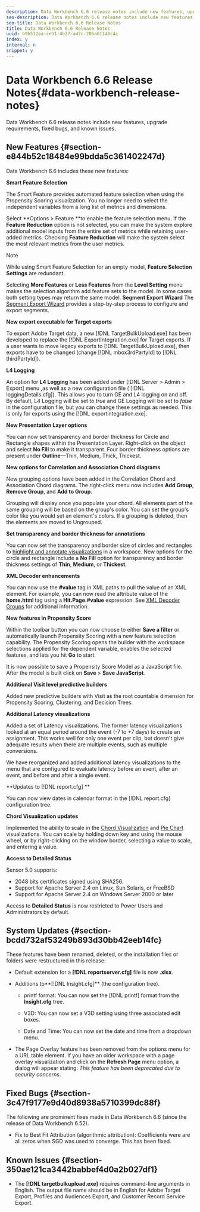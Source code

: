 ```yaml
---
description: Data Workbench 6.6 release notes include new features, upgrade requirements, fixed bugs, and known issues.
seo-description: Data Workbench 6.6 release notes include new features, upgrade requirements, fixed bugs, and known issues.
seo-title: Data Workbench 6.6 Release Notes
title: Data Workbench 6.6 Release Notes
uuid: b9b512ea-ce31-4b27-a47c-206a61148c4c
index: y
internal: n
snippet: y
---
```


# Data Workbench 6.6 Release Notes{#data-workbench-release-notes}

Data Workbench 6.6 release notes include new features, upgrade requirements, fixed bugs, and known issues.

## New Features {#section-e844b52c18484e99bdda5c361402247d}

Data Workbench 6.6 includes these new features:

**Smart Feature Selection**

The Smart Feature provides automated feature selection when using the Propensity Scoring visualization. You no longer need to select the independent variables from a long list of metrics and dimensions.

Select **Options > Feature **to enable the feature selection menu. If the **Feature Reduction** option is not selected, you can make the system explore additional model inputs from the entire set of metrics while retaining user-added metrics. Checking **Feature Reduction** will make the system select the most relevant metrics from the user metrics. 

>[!NOTE]
>
>While using Smart Feature Selection for an empty model, **Feature Selection Settings** are redundant.

Selecting **More Features** or **Less Features** from the **Level Setting** menu makes the selection algorithm add feature sets to the model. In some cases both setting types may return the same model. 
**Segment Export Wizard** The [Segment Export Wizard](https://marketing.adobe.com/resources/help/en_US/insight/client/segment-export.html) provides a step-by-step process to configure and export segments.

**New export executable for Target exports**

To export Adobe Target data, a new [!DNL TargetBulkUpload.exe] has been developed to replace the [!DNL ExportIntegration.exe] for Target exports. If a user wants to move legacy exports to [!DNL TargetBulkUpload.exe], then exports have to be changed (change [!DNL mbox3rdPartyId] to [!DNL thirdPartyId]).

**L4 Logging**

An option for **L4 Logging** has been added under [!DNL Server > Admin > Export] menu ,as well as a new configuration file ( [!DNL loggingDetails.cfg]). This allows you to turn GE and L4 logging on and off. By default, L4 Logging will be set to *true* and GE Logging will be set to *false* in the configuration file, but you can change these settings as needed. This is only for exports using the [!DNL exportintegration.exe].

**New Presentation Layer options**

You can now set transparency and border thickness for Circle and Rectangle shapes within the Presentation Layer. Right-click on the object and select **No Fill** to make it transparent. Four border thickness options are present under **Outline**—Thin, Medium, Thick, Thickest.

**New options for Correlation and Association Chord diagrams**

New grouping options have been added in the Correlation Chord and Association Chord diagrams. The right-click menu now includes **Add Group**, **Remove Group**, and **Add to Group**.

Grouping will display once you populate your chord. All elements part of the same grouping will be based on the group's color. You can set the group's color like you would set an element's colors. If a grouping is deleted, then the elements are moved to Ungrouped.

**Set transparency and border thickness for annotations**

You can now set the transparency and border size of circles and rectangles to [highlight and annotate visualizations](../../home/c-get-started/c-vis/c-present-layer.md#concept-1235f55dfeb14e0898a1cbc13a827f67) in a workspace. New options for the circle and rectangle include a **No Fill** option for transparency and border thickness settings of **Thin**, **Medium**, or **Thickest**.

**XML Decoder enhancements**

You can now use the **#value** tag in XML paths to pull the value of an XML element. For example, you can now read the attribute value of the **<Hit><Page name="Home Page" index="20">home.html </Page></Hit>** tag using a **Hit.Page.#value** expression. See [XML Decoder Groups](../../home/c-dataset-const-proc/c-dataset-inc-files/c-types-dataset-inc-files/c-log-proc-dataset-inc-files/c-xml-dec-grps.md#concept-5eda5ab253724674832f6951e2a0d1c3) for additional information.

**New features in Propensity Score**

Within the toolbar button you can now choose to either **Save a filter** or automatically launch Propensity Scoring with a new feature selection capability. The Propensity Scoring opens the builder with the workspace selections applied for the dependent variable, enables the selected features, and lets you hit **Go** to start.

It is now possible to save a Propensity Score Model as a JavaScript file. After the model is built click on **Save** > **Save JavaScript**.

**Additional Visit level predictive builders**

Added new predictive builders with Visit as the root countable dimension for Propensity Scoring, Clustering, and Decision Trees.

**Additional Latency visualizations**

Added a set of Latency visualizations. The former latency visualizations looked at an equal period around the event (-7 to +7 days) to create an assignment. This works well for only one event per clip, but doesn't give adequate results when there are multiple events, such as multiple conversions.

We have reorganized and added additional latency visualizations to the menu that are configured to evaluate latency before an event, after an event, and before and after a single event.

**Updates to [!DNL report.cfg] **

You can now view dates in calendar format in the [!DNL report.cfg] configuration tree.

**Chord Visualization updates**

Implemented the ability to scale in the [Chord Visualization](../../home/c-get-started/c-analysis-vis/c-chord-visualization.md#concept-ca600beb11674f3bb2696edf41f1dda9) and [Pie Chart](../../home/c-get-started/c-analysis-vis/c-pie-chart.md#concept-65bd6e41ee814684a7f53ea69142f21c) visualizations. You can scale by holding down <Ctrl> key and using the mouse wheel, or by right-clicking on the window border, selecting a value to scale, and entering a value.

**Access to Detailed Status**

Sensor 5.0 supports:

* 2048 bits certificates signed using SHA256. 
* Support for Apache Server 2.4 on Linux, Sun Solaris, or FreeBSD 
* Support for Apache Server 2.4 on Windows Server 2000 or later

Access to **Detailed Status** is now restricted to Power Users and Administrators by default.

## System Updates {#section-bcdd732af53249b893d30bb42eeb14fc}

These features have been renamed, deleted, or the installation files or folders were restructured in this release:

* Default extension for a **[!DNL reportserver.cfg]** file is now **.xlsx**. 

* Additions to**[!DNL Insight.cfg]** (the configuration tree).

    * printf format: You can now set the [!DNL printf] format from the **Insight.cfg** tree. 
    
    * V3D: You can now set a V3D setting using three associated edit boxes. 
    * Date and Time: You can now set the date and time from a dropdown menu.

* The Page Overlay feature has been removed from the options menu for a URL table element. If you have an older workspace with a page overlay visualization and click on the **Refresh Page** menu option, a dialog will appear stating: *This feature has been deprecated due to security concerns*.

## Fixed Bugs {#section-3c47f9177e9d40d8938a5710399dc88f}

The following are prominent fixes made in Data Workbench 6.6 (since the release of Data Workbench 6.52).

* Fix to Best Fit Attribution (algorithmic attribution): Coefficients were are all zeros when SGD was used to converge. This has been fixed.

## Known Issues {#section-350ae121ca3442babbef4d0a2b027df1}

* The **[!DNL targetbulkupload.exe]** requires command-line arguments in English. The output file name should be in English for Adobe Target Export, Profiles and Audiences Export, and Customer Record Service Export.

